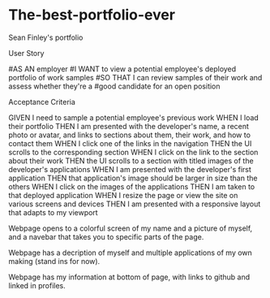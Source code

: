 # The-best-portfolio-ever
Sean Finley's portfolio

User Story

#AS AN employer
#I WANT to view a potential employee's deployed portfolio of work samples
#SO THAT I can review samples of their work and assess whether they're a #good candidate for an open position

Acceptance Criteria

GIVEN I need to sample a potential employee's previous work
WHEN I load their portfolio
THEN I am presented with the developer's name, a recent photo or avatar, and links to sections about them, their work, and how to contact them
WHEN I click one of the links in the navigation
THEN the UI scrolls to the corresponding section
WHEN I click on the link to the section about their work
THEN the UI scrolls to a section with titled images of the developer's applications
WHEN I am presented with the developer's first application
THEN that application's image should be larger in size than the others
WHEN I click on the images of the applications
THEN I am taken to that deployed application
WHEN I resize the page or view the site on various screens and devices
THEN I am presented with a responsive layout that adapts to my viewport

Webpage opens to a colorful screen of my name and a picture of myself, and a navebar that takes you to specific parts of the page.

Webpage has a decription of myself and multiple applications of my own making (stand ins for now).

Webpage has my information at bottom of page, with links to github and linked in profiles.